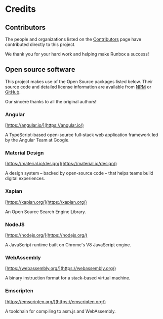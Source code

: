 # Credits

## Contributors

The people and organizations listed on the [Contributors](https://github.com/runbox/runbox7/graphs/contributors) page have contributed directly to this project.

We thank you for your hard work and helping make Runbox a success!

## Open source software

This project makes use of the Open Source packages listed below. Their source code and detailed license information are available from [NPM](https://www.npmjs.com/) or [GitHub](https://github.com). 

Our sincere thanks to all the original authors!

### Angular

[https://angular.io/](https://angular.io/)

A TypeScript-based open-source full-stack web application framework led by the Angular Team at Google.

### Material Design

[https://material.io/design/](https://material.io/design/)

A design system – backed by open-source code – that helps teams build digital experiences.

### Xapian

[https://xapian.org/](https://xapian.org/)

An Open Source Search Engine Library.

### NodeJS
[https://nodejs.org/](https://nodejs.org/)

A JavaScript runtime built on Chrome's V8 JavaScript engine.

### WebAssembly

[https://webassembly.org/](https://webassembly.org/)

A binary instruction format for a stack-based virtual machine.

### Emscripten

[https://emscripten.org/](https://emscripten.org/)

A toolchain for compiling to asm.js and WebAssembly.

